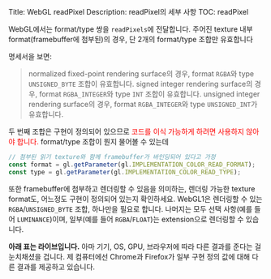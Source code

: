 Title: WebGL readPixel
Description: readPixel의 세부 사항
TOC: readPixel


WebGL에서는 format/type 쌍을 `readPixels`에 전달합니다.
주어진 texture 내부 format(framebuffer에 첨부된)의 경우, 단 2개의 format/type 조합만 유효합니다

명세서을 보면:

> normalized fixed-point rendering surface의 경우, format `RGBA`와 type `UNSIGNED_BYTE` 조합이 유효합니다.
signed integer rendering surface의 경우, format `RGBA_INTEGER`와 type `INT` 조합이 유효합니다.
unsigned integer rendering surface의 경우, format `RGBA_INTEGER`와 type `UNSIGNED_INT`가 유효합니다.

두 번째 조합은 구현이 정의되어 있으므로 <span style="color:red;">코드를 이식 가능하게 하려면 사용하지 않아야 합니다.</span>
format/type 조합이 뭔지 물어볼 수 있는데

```js
// 첨부된 읽기 texture와 함께 framebuffer가 바인딩되어 있다고 가정
const format = gl.getParameter(gl.IMPLEMENTATION_COLOR_READ_FORMAT);
const type = gl.getParameter(gl.IMPLEMENTATION_COLOR_READ_TYPE);
```

또한 framebuffer에 첨부하고 렌더링할 수 있음을 의미하는, 렌더링 가능한 texture format도, 어느정도 구현이 정의되어 있는지 확인하세요.
WebGL1은 렌더링할 수 있는 `RGBA`/`UNSIGNED_BYTE` 조합, 하나만을 필요로 합니다.
나머지는 모두 선택 사항(예를 들어 `LUMINANCE`)이며, 일부(예를 들어 `RGBA`/`FLOAT`)는 extension으로 렌더링할 수 있습니다.

**아래 표는 라이브입니다.**
아마 기기, OS, GPU, 브라우저에 따라 다른 결과를 준다는 걸 눈치채셨을 겁니다.
제 컴퓨터에선 Chrome과 Firefox가 일부 구현 정의 값에 대해 다른 결과를 제공하고 있습니다.

<div class="webgl_center" data-diagram="formats"></div>

<script src="../resources/twgl-full.min.js"></script>
<script src="resources/webgl-readpixels.js"></script>
